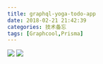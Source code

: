 ```yaml
---
title: graphql-yoga-todo-app
date: 2018-02-21 21:42:39
categories: 技术备忘
tags: [Graphcool,Prisma]
---
```

<script src="https://embed.cacher.io/82053c835936fe14faad15970f2a4fa32803a817.js?a=e48bb4a689402063af74e6e55edad7e4&t=atom_one_light"></script>



![](https://ws3.sinaimg.cn/large/006tNbRwgy1fophamr5a4j30zb0gu3yw.jpg)
![](https://ws2.sinaimg.cn/large/006tNbRwgy1fophab0ewtj30uu0fodfx.jpg)